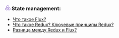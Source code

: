 <h3>
  <img src="../assets/Redux.png" width="16" height="16" />
  <span>State management:</span>
</h3>

- [Что такое Flux?](https://youtu.be/RpcB5jnJvcI?t=792)
- [Что такое Redux? Ключевые принципы Redux?](https://youtu.be/RpcB5jnJvcI?t=886)
- [Разница между Redux и Flux?](https://youtu.be/81yRgVQ1ciM?t=819)
